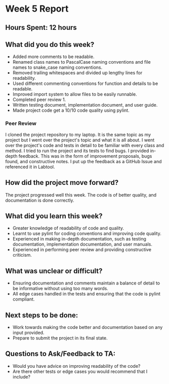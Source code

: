 # Week 5 Report

## Hours Spent: 12 hours

## What did you do this week?
- Added more comments to be readable.
- Renamed class names to PascalCase naming conventions and file names to snake_case naming conventions.
- Removed trailing whitespaces and divided up lengthy lines for readability.
- Used different commenting conventions for function and details to be readable.
- Improved import system to allow files to be easily runnable.
- Completed peer review 1.
- Written testing document, implementation document, and user guide.
- Made project code get a 10/10 code quality using pylint.

### Peer Review
I cloned the project repository to my laptop. It is the same topic as my project but I went over the project's topic and what it is all about. I went over the project's code and tests in detail to be familiar with every class and method. I tried to run the project and its tests to find bugs. I provided in-depth feedback. This was in the form of improvement proposals, bugs found, and constructive notes. I put up the feedback as a GitHub Issue and referenced it in Labtool.

## How did the project move forward?
The project progressed well this week. The code is of better quality, and documentation is done correctly.

## What did you learn this week?
- Greater knowledge of readability of code and quality.
- Learnt to use pylint for coding conventions and improving code quality.
- Experienced in making in-depth documentation, such as testing documentation, implementation documentation, and user manuals.
- Experienced in performing peer review and providing constructive criticism.

## What was unclear or difficult?
- Ensuring documentation and comments maintain a balance of detail to be informative without using too many words.
- All edge cases handled in the tests and ensuring that the code is pylint compliant.

## Next steps to be done:
- Work towards making the code better and documentation based on any input provided.
- Prepare to submit the project in its final state.

## Questions to Ask/Feedback to TA:
- Would you have advice on improving readability of the code?
- Are there other tests or edge cases you would recommend that I include?